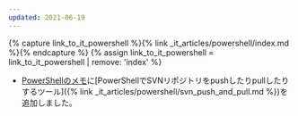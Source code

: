 ```yaml
---
updated: 2021-06-19
---
```

{% capture link_to_it_powershell %}{% link _it_articles/powershell/index.md %}{% endcapture %}
{% assign link_to_it_powershell = link_to_it_powershell | remove: 'index' %}

- [PowerShellのメモ]({{link_to_it_powershell}})に[PowerShellでSVNリポジトリをpushしたりpullしたりするツール]({% link _it_articles/powershell/svn_push_and_pull.md %})を追加しました。
